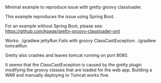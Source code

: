 Minimal example to reproduce issue with gretty groovy classloader.

This example reproduces the issue using Spring Boot.  

For an example without Spring Boot, please see: https://github.com/kpage/gretty-groovy-classloader-xml

Works: ./gradlew jettyRun
Fails with groovy ClassCastException: ./gradlew tomcatRun

Gretty also crashes and leaves tomcat running on port 8080.

It seems that the ClassCastException is caused by the gretty plugin modifying 
the groovy classes that are loaded for the web app.  Building a WAR and manually 
deploying to Tomcat works fine.
